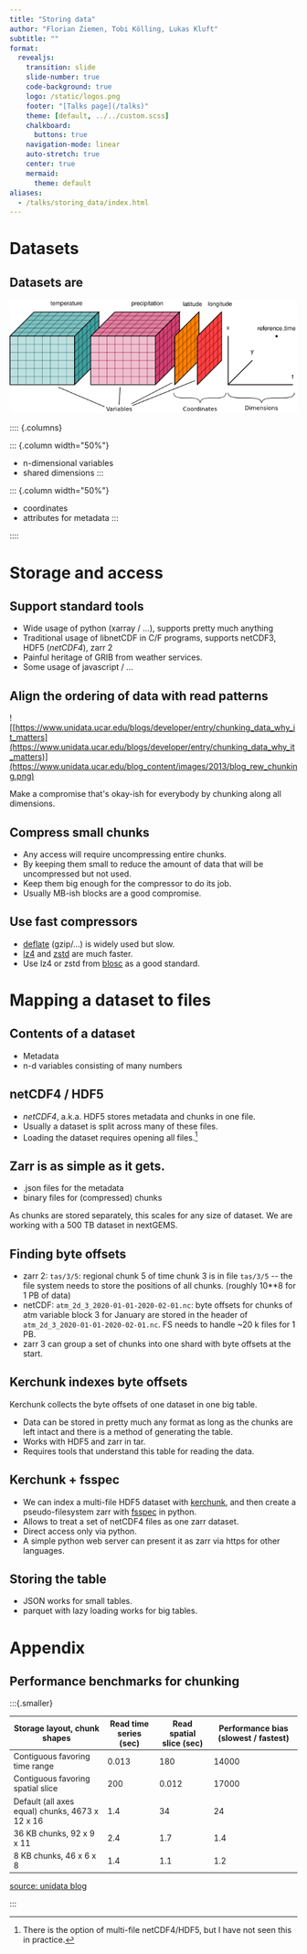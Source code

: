 ```yaml
---
title: "Storing data"
author: "Florian Ziemen, Tobi Kölling, Lukas Kluft"
subtitle: ""
format:
  revealjs:
    transition: slide
    slide-number: true
    code-background: true
    logo: /static/logos.png
    footer: "[Talks page](/talks)"
    theme: [default, ../../custom.scss]
    chalkboard:
      buttons: true
    navigation-mode: linear
    auto-stretch: true
    center: true
    mermaid:
      theme: default
aliases: 
  - /talks/storing_data/index.html
---
```


# Datasets

## Datasets are

![(from [xarray docs](https://docs.xarray.dev/en/stable/user-guide/data-structures.html))](dataset.png)


:::: {.columns}

::: {.column width="50%"}
* n-dimensional variables
* shared dimensions
:::

::: {.column width="50%"}
* coordinates
* attributes for metadata
:::

::::

# Storage and access

## Support standard tools

* Wide usage of python (xarray / ...), supports pretty much anything
* Traditional usage of libnetCDF in C/F programs, supports
  netCDF3, HDF5 (*netCDF4*), zarr 2
* Painful heritage of GRIB from weather services.
* Some usage of javascript / ...

## Align the ordering of data with read patterns

![[https://www.unidata.ucar.edu/blogs/developer/entry/chunking_data_why_it_matters](https://www.unidata.ucar.edu/blogs/developer/entry/chunking_data_why_it_matters)](https://www.unidata.ucar.edu/blog_content/images/2013/blog_rew_chunking.png)

Make a compromise that's okay-ish for everybody by chunking along all dimensions.

## Compress small chunks

* Any access will require uncompressing entire chunks. 
* By keeping them small to reduce the amount of data that will be uncompressed but not used.
* Keep them big enough for the compressor to do its job.
* Usually MB-ish blocks are a good compromise.

## Use fast compressors

* [deflate](https://en.wikipedia.org/wiki/Deflate) (gzip/...) is widely used but slow.
* [lz4](https://en.wikipedia.org/wiki/LZ4_(compression_algorithm)) and [zstd](https://en.wikipedia.org/wiki/Zstd) are much faster.
* Use lz4 or zstd from [blosc](http://blosc.org/) as a good standard.


# Mapping a dataset to files

## Contents of a dataset

* Metadata
* n-d variables consisting of many numbers

## netCDF4 / HDF5

* *netCDF4*, a.k.a. HDF5 stores metadata and chunks in one file.
* Usually a dataset is split across many of these files.
* Loading the dataset requires opening all files.[^1]

[^1]: There is the option of multi-file netCDF4/HDF5, but I have not seen this in practice.

## Zarr is as simple as it gets.

* .json files for the metadata
* binary files for (compressed) chunks

As chunks are stored separately, this scales for any size of dataset. We are working with a 500 TB dataset in nextGEMS.

## Finding byte offsets

* zarr 2: `tas/3/5`: regional chunk 5 of time chunk 3 is in file `tas/3/5` -- the file system needs to store the positions of all chunks. (roughly 10**8 for 1 PB of data)
* netCDF: `atm_2d_3_2020-01-01-2020-02-01.nc`: byte offsets for chunks of atm variable block 3 for January are stored in the header of `atm_2d_3_2020-01-01-2020-02-01.nc`. FS needs to handle ~20 k files for 1 PB.
* zarr 3 can group a set of chunks into one shard with byte offsets at the start.

## Kerchunk indexes byte offsets

Kerchunk collects the byte offsets of one dataset in one big table.

* Data can be stored in pretty much any format as long as the chunks are left intact and there is a method of generating the table.
* Works with HDF5 and zarr in tar.
* Requires tools that understand this table for reading the data.

## Kerchunk + fsspec

* We can index a multi-file HDF5 dataset with [kerchunk](https://github.com/fsspec/kerchunk), and then create a pseudo-filesystem zarr with [fsspec](https://github.com/fsspec) in python.
* Allows to treat a set of netCDF4 files as one zarr dataset.
* Direct access only via python.
* A simple python web server can present it as zarr via https for other languages.

## Storing the table

* JSON works for small tables.
* parquet with lazy loading works for big tables.

# Appendix

## Performance benchmarks for chunking

:::{.smaller}

Storage layout, chunk shapes |	Read time series (sec) 	| Read spatial slice (sec) 	| Performance bias (slowest / fastest) |
|--------------|------|-----|-----|
|Contiguous favoring time range|  	0.013 | 	180| 	14000|
|Contiguous favoring spatial slice 	|200 |	0.012 |	17000|
|Default (all axes equal) chunks, 4673 x 12 x 16 | 	1.4 |	34 |	24|
|36 KB chunks, 92 x 9 x 11 |	2.4 | 1.7| 1.4|
|8 KB chunks, 46 x 6 x 8 |	1.4 |	1.1 |	1.2|

[source: unidata blog](https://www.unidata.ucar.edu/blogs/developer/entry/chunking_data_why_it_matters)

:::